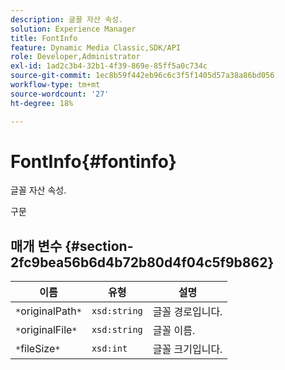 ```yaml
---
description: 글꼴 자산 속성.
solution: Experience Manager
title: FontInfo
feature: Dynamic Media Classic,SDK/API
role: Developer,Administrator
exl-id: 1ad2c3b4-32b1-4f39-869e-85ff5a0c734c
source-git-commit: 1ec8b59f442eb96c6c3f5f1405d57a38a86bd056
workflow-type: tm+mt
source-wordcount: '27'
ht-degree: 18%

---
```


# FontInfo{#fontinfo}

글꼴 자산 속성.

구문

## 매개 변수 {#section-2fc9bea56b6d4b72b80d4f04c5f9b862}

| 이름 | 유형 | 설명 |
|---|---|---|
| `*`originalPath`*` | `xsd:string` | 글꼴 경로입니다. |
| `*`originalFile`*` | `xsd:string` | 글꼴 이름. |
| `*`fileSize`*` | `xsd:int` | 글꼴 크기입니다. |
